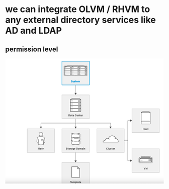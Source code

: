 # we can integrate OLVM / RHVM to any external directory services like AD and LDAP 

## permission level 

<img src="rbac.png">

